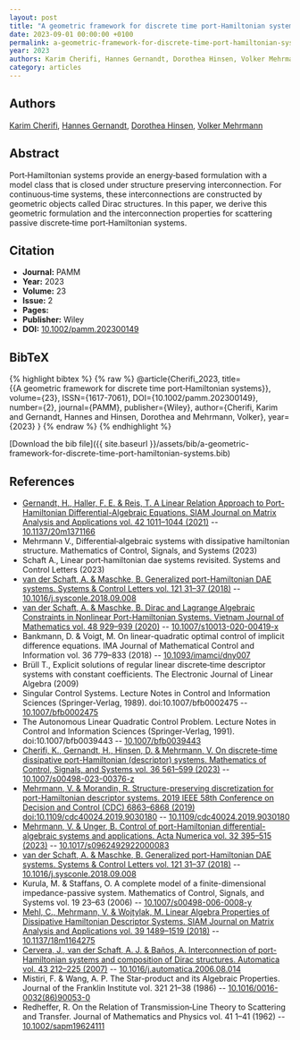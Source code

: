```yaml
---
layout: post
title: "A geometric framework for discrete time port‐Hamiltonian systems"
date: 2023-09-01 00:00:00 +0100
permalink: a-geometric-framework-for-discrete-time-port-hamiltonian-systems
year: 2023
authors: Karim Cherifi, Hannes Gernandt, Dorothea Hinsen, Volker Mehrmann
category: articles
---
```

 
## Authors
[Karim Cherifi](authors/karim-cherifi), [Hannes Gernandt](authors/hannes-gernandt), [Dorothea Hinsen](authors/dorothea-hinsen), [Volker Mehrmann](authors/volker-mehrmann)
 
## Abstract
Port‐Hamiltonian systems provide an energy‐based formulation with a model class that is closed under structure preserving interconnection. For continuous‐time systems, these interconnections are constructed by geometric objects called Dirac structures. In this paper, we derive this geometric formulation and the interconnection properties for scattering passive discrete‐time port‐Hamiltonian systems.
 
## Citation
- **Journal:** PAMM
- **Year:** 2023
- **Volume:** 23
- **Issue:** 2
- **Pages:** 
- **Publisher:** Wiley
- **DOI:** [10.1002/pamm.202300149](https://doi.org/10.1002/pamm.202300149)
 
## BibTeX
{% highlight bibtex %}
{% raw %}
@article{Cherifi_2023,
  title={{A geometric framework for discrete time port‐Hamiltonian systems}},
  volume={23},
  ISSN={1617-7061},
  DOI={10.1002/pamm.202300149},
  number={2},
  journal={PAMM},
  publisher={Wiley},
  author={Cherifi, Karim and Gernandt, Hannes and Hinsen, Dorothea and Mehrmann, Volker},
  year={2023}
}
{% endraw %}
{% endhighlight %}
 
[Download the bib file]({{ site.baseurl }}/assets/bib/a-geometric-framework-for-discrete-time-port-hamiltonian-systems.bib)
 
## References
- [Gernandt, H., Haller, F. E. & Reis, T. A Linear Relation Approach to Port-Hamiltonian Differential-Algebraic Equations. SIAM Journal on Matrix Analysis and Applications vol. 42 1011–1044 (2021)](a-linear-relation-approach-to-port-hamiltonian-differential-algebraic-equations) -- [10.1137/20m1371166](https://doi.org/10.1137/20m1371166)
- Mehrmann V., Differential‐algebraic systems with dissipative hamiltonian structure. Mathematics of Control, Signals, and Systems (2023)
- Schaft A., Linear port‐hamiltonian dae systems revisited. Systems and Control Letters (2023)
- [van der Schaft, A. & Maschke, B. Generalized port-Hamiltonian DAE systems. Systems &amp; Control Letters vol. 121 31–37 (2018)](generalized-port-hamiltonian-dae-systems) -- [10.1016/j.sysconle.2018.09.008](https://doi.org/10.1016/j.sysconle.2018.09.008)
- [van der Schaft, A. & Maschke, B. Dirac and Lagrange Algebraic Constraints in Nonlinear Port-Hamiltonian Systems. Vietnam Journal of Mathematics vol. 48 929–939 (2020)](dirac-and-lagrange-algebraic-constraints-in-nonlinear-port-hamiltonian-systems) -- [10.1007/s10013-020-00419-x](https://doi.org/10.1007/s10013-020-00419-x)
- Bankmann, D. & Voigt, M. On linear-quadratic optimal control of implicit difference equations. IMA Journal of Mathematical Control and Information vol. 36 779–833 (2018) -- [10.1093/imamci/dny007](https://doi.org/10.1093/imamci/dny007)
- Brüll T., Explicit solutions of regular linear discrete‐time descriptor systems with constant coefficients. The Electronic Journal of Linear Algebra (2009)
- Singular Control Systems. Lecture Notes in Control and Information Sciences (Springer-Verlag, 1989). doi:10.1007/bfb0002475 -- [10.1007/bfb0002475](https://doi.org/10.1007/bfb0002475)
- The Autonomous Linear Quadratic Control Problem. Lecture Notes in Control and Information Sciences (Springer-Verlag, 1991). doi:10.1007/bfb0039443 -- [10.1007/bfb0039443](https://doi.org/10.1007/bfb0039443)
- [Cherifi, K., Gernandt, H., Hinsen, D. & Mehrmann, V. On discrete-time dissipative port-Hamiltonian (descriptor) systems. Mathematics of Control, Signals, and Systems vol. 36 561–599 (2023)](on-discrete-time-dissipative-port-hamiltonian-descriptor-systems) -- [10.1007/s00498-023-00376-z](https://doi.org/10.1007/s00498-023-00376-z)
- [Mehrmann, V. & Morandin, R. Structure-preserving discretization for port-Hamiltonian descriptor systems. 2019 IEEE 58th Conference on Decision and Control (CDC) 6863–6868 (2019) doi:10.1109/cdc40024.2019.9030180](structure-preserving-discretization-for-port-hamiltonian-descriptor-systems) -- [10.1109/cdc40024.2019.9030180](https://doi.org/10.1109/cdc40024.2019.9030180)
- [Mehrmann, V. & Unger, B. Control of port-Hamiltonian differential-algebraic systems and applications. Acta Numerica vol. 32 395–515 (2023)](control-of-port-hamiltonian-differential-algebraic-systems-and-applications) -- [10.1017/s0962492922000083](https://doi.org/10.1017/s0962492922000083)
- [van der Schaft, A. & Maschke, B. Generalized port-Hamiltonian DAE systems. Systems &amp; Control Letters vol. 121 31–37 (2018)](generalized-port-hamiltonian-dae-systems) -- [10.1016/j.sysconle.2018.09.008](https://doi.org/10.1016/j.sysconle.2018.09.008)
- Kurula, M. & Staffans, O. A complete model of a finite-dimensional impedance-passive system. Mathematics of Control, Signals, and Systems vol. 19 23–63 (2006) -- [10.1007/s00498-006-0008-y](https://doi.org/10.1007/s00498-006-0008-y)
- [Mehl, C., Mehrmann, V. & Wojtylak, M. Linear Algebra Properties of Dissipative Hamiltonian Descriptor Systems. SIAM Journal on Matrix Analysis and Applications vol. 39 1489–1519 (2018)](linear-algebra-properties-of-dissipative-hamiltonian-descriptor-systems) -- [10.1137/18m1164275](https://doi.org/10.1137/18m1164275)
- [Cervera, J., van der Schaft, A. J. & Baños, A. Interconnection of port-Hamiltonian systems and composition of Dirac structures. Automatica vol. 43 212–225 (2007)](interconnection-of-port-hamiltonian-systems-and-composition-of-dirac-structures) -- [10.1016/j.automatica.2006.08.014](https://doi.org/10.1016/j.automatica.2006.08.014)
- Mistiri, F. & Wang, A. P. The Star-product and its Algebraic Properties. Journal of the Franklin Institute vol. 321 21–38 (1986) -- [10.1016/0016-0032(86)90053-0](https://doi.org/10.1016/0016-0032(86)90053-0)
- Redheffer, R. On the Relation of Transmission‐Line Theory to Scattering and Transfer. Journal of Mathematics and Physics vol. 41 1–41 (1962) -- [10.1002/sapm19624111](https://doi.org/10.1002/sapm19624111)

